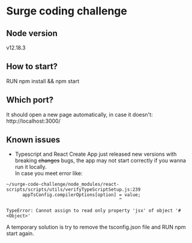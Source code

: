 # Surge coding challenge

## Node version
v12.18.3

## How to start?
RUN npm install && npm start

## Which port?
It should open a new page automatically, in case it doesn't:  
http://localhost:3000/

## Known issues
* Typescript and React Create App just released new versions with breaking ~~changes~~ bugs, the app may not start correctly
if you wanna run it locally.  
In case you meet error like:
```
~/surge-code-challenge/node_modules/react-scripts/scripts/utils/verifyTypeScriptSetup.js:239
      appTsConfig.compilerOptions[option] = value;
                                          ^

TypeError: Cannot assign to read only property 'jsx' of object '#<Object>'
```
A temporary solution is try to remove the tsconfig.json file and RUN npm start again.
